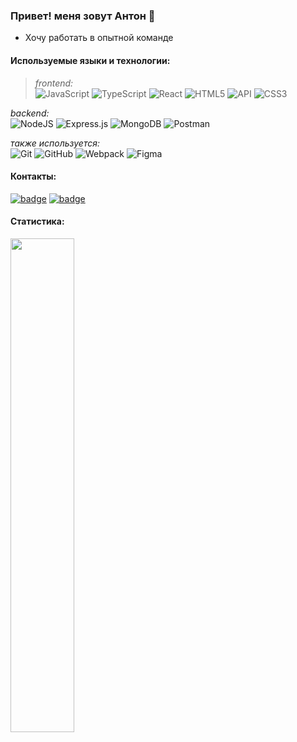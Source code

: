 ### Привет! меня зовут Антон 👋

- Хочу работать в опытной команде

#### Используемые языки и технологии:
> *frontend:*  
![JavaScript](https://img.shields.io/badge/javascript-494D4E.svg?style=for-the-badge&logo=javascript&logoColor=FFFFFF)
![TypeScript](https://img.shields.io/badge/typescript-494D4E.svg?style=for-the-badge&logo=typescript&logoColor=FFFFFF)
![React](https://img.shields.io/badge/react-494D4E.svg?style=for-the-badge&logo=react&logoColor=FFFFFF)
![HTML5](https://img.shields.io/badge/html5-494D4E.svg?style=for-the-badge&logo=html5&logoColor=FFFFFF)
![API](https://img.shields.io/badge/-BEM%20-494D4E?style=for-the-badge&logo=BEM&logoColor=FFFFFF)
![CSS3](https://img.shields.io/badge/css3-494D4E.svg?style=for-the-badge&logo=css3&logoColor=FFFFFF)

*backend:*  
![NodeJS](https://img.shields.io/badge/node.js-494D4E?style=for-the-badge&logo=node.js&logoColor=FFFFFF)
![Express.js](https://img.shields.io/badge/express.js-494D4E.svg?style=for-the-badge&logo=express&logoColor=FFFFFF)
![MongoDB](https://img.shields.io/badge/MongoDB-494D4E.svg?style=for-the-badge&logo=mongodb&logoColor=FFFFFF)
![Postman](https://img.shields.io/badge/Postman-494D4E?style=for-the-badge&logo=postman&logoColor=FFFFFF)  

*также используется:*  
![Git](https://img.shields.io/badge/git-494D4E.svg?style=for-the-badge&logo=git&logoColor=FFFFFF)
![GitHub](https://img.shields.io/badge/github-494D4E.svg?style=for-the-badge&logo=github&logoColor=FFFFFF)
![Webpack](https://img.shields.io/badge/webpack-494D4E.svg?style=for-the-badge&logo=webpack&logoColor=FFFFFF)
![Figma](https://img.shields.io/badge/figma-494D4E.svg?style=for-the-badge&logo=figma&logoColor=FFFFFF)

#### Контакты:  
[![badge](https://img.shields.io/badge/anton.lyscov@yandex.ru-Yandex-1C92EB)](mailto:anton.lyscov@yandex.ru) [![badge](https://img.shields.io/badge/@bad_ninja-Telegram-1C92EB)](https://t.me/bad_ninja)

#### Статистика:
<p>
  <img src="https://github-readme-streak-stats.herokuapp.com?user=777toha&theme=merko&hide_border=true" width=45%> 
</p>
